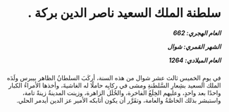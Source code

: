 <h1 dir="rtl">سلطنة الملك السعيد ناصر الدين بركة .</h1>

<h5 dir="rtl">العام الهجري:  662

الشهر القمري: شوال

العام الميلادي: 1264</h5>

<p dir="rtl">في يومِ الخميس ثالث عشر شوال من هذه السنة، أركَبَ السلطانُ الظاهر بيبرس ولَدَه الملك السعيد بشِعارِ السَّلطنةِ ومشى في ركابِه حاملًا له الغاشيةَ، وأخذها الأمراءُ الكبار واحدًا بعد واحدٍ، وعليهم الخِلَعُ الفاخرة، والحُلَل الزاهرة، وزينت المدينةُ زينةً تامة، واستبشر بذلك الخاصَّةُ والعامة، وتقَرَّر أن يكون أتابكه الأمير عز الدين أيدمر الحلي.</p></br>

